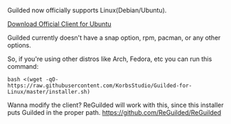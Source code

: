 Guilded now officially supports Linux(Debian/Ubuntu).

[Download Official Client for Ubuntu](https://www.guilded.gg/downloads/Guilded-Linux.deb)


Guilded currently doesn't have a snap option, rpm, pacman, or any other options.

So, if you're using other distros like Arch, Fedora, etc you can run this command:

```
bash <(wget -qO- https://raw.githubusercontent.com/KorbsStudio/Guilded-for-Linux/master/installer.sh)
```


Wanna modify the client? ReGuilded will work with this, since this installer puts Guilded in the proper path.
https://github.com/ReGuilded/ReGuilded
